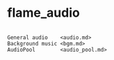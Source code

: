 # flame_audio

```{toctree}

General audio    <audio.md>
Background music <bgm.md>
AudioPool        <audio_pool.md>
```
